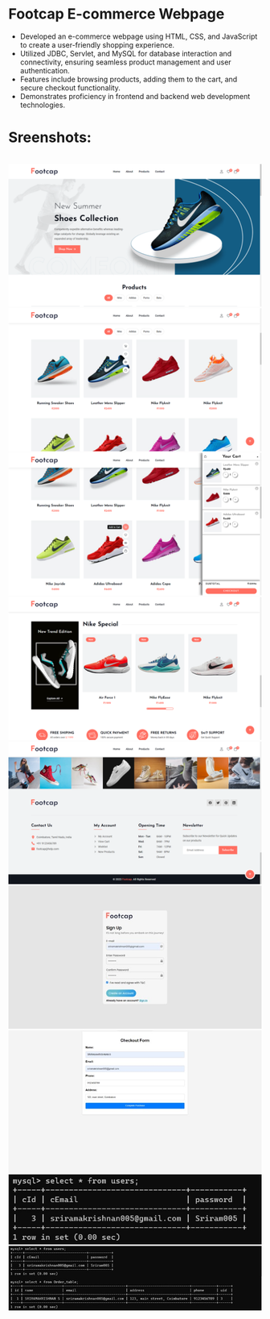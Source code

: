 # **Footcap E-commerce Webpage**

- Developed an e-commerce webpage using HTML, CSS, and JavaScript to create a user-friendly shopping experience.
- Utilized JDBC, Servlet, and MySQL for database interaction and connectivity, ensuring seamless product management and user authentication.
- Features include browsing products, adding them to the cart, and secure checkout functionality.
- Demonstrates proficiency in frontend and backend web development technologies.

# Sreenshots:
<br>
<img src="/Screenshots/Screenshot-1.png">
<br>
<img src="/Screenshots/Screenshot-2.png">
<br>
<img src="/Screenshots/Screenshot-3.png">
<br>
<img src="/Screenshots/Screenshot-4.png">
<br>
<img src="/Screenshots/Screenshot-5.png">
<br>
<img src="/Screenshots/Screenshot-6.jpg">
<br>
<img src="/Screenshots/Screenshot-8.jpg">
<br>
<img src="/Screenshots/Screenshot-7.jpg">
<br>
<img src="/Screenshots/Screenshot-9.jpg">
